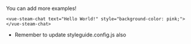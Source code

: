 You can add more examples!

    <vue-steam-chat text="Hello World!" style="background-color: pink;"></vue-steam-chat>

* Remember to update styleguide.config.js also
